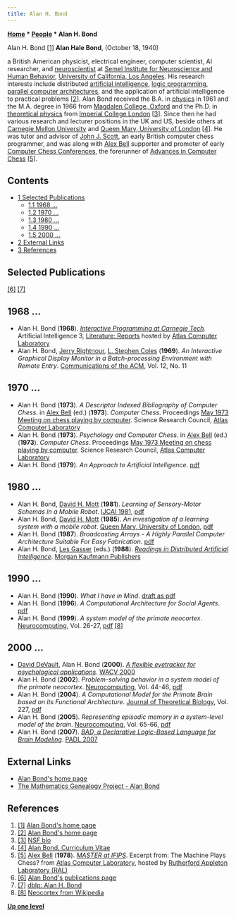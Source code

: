 ```yaml
---
title: Alan H. Bond
---
```

**[Home](Home "Home") * [People](People "People") * Alan H. Bond**

[](http://www.exso.com/) Alan H. Bond <a id="cite-note-1" href="#cite-ref-1">[1]</a>
**Alan Hale Bond**, (October 18, 1940)

a British American physicist, electrical engineer, computer scientist, AI researcher, and [neuroscientist](https://en.wikipedia.org/wiki/Neuroscientist) at [Semel Institute for Neuroscience and Human Behavior](https://en.wikipedia.org/wiki/Semel_Institute_for_Neuroscience_and_Human_Behavior), [University of California, Los Angeles](https://en.wikipedia.org/wiki/University_of_California,_Los_Angeles).
His research interests include distributed [artificial intelligence](Artificial_Intelligence "Artificial Intelligence"), [logic programming](https://en.wikipedia.org/wiki/Logic_programming), [parallel computer architectures](https://en.wikipedia.org/wiki/Parallel_computing), and the application of artificial intelligence to practical problems <a id="cite-note-2" href="#cite-ref-2">[2]</a>.
Alan Bond received the B.A. in [physics](https://en.wikipedia.org/wiki/Physics) in 1961 and the M.A. degree in 1966 from [Magdalen College, Oxford](https://en.wikipedia.org/wiki/Magdalen_College,_Oxford) and the Ph.D. in [theoretical physics](https://en.wikipedia.org/wiki/Theoretical_physics) from [Imperial College London](https://en.wikipedia.org/wiki/Imperial_College_London) <a id="cite-note-3" href="#cite-ref-3">[3]</a>. Since then he had various research and lecturer positions in the UK and US, beside others at [Carnegie Mellon University](Carnegie_Mellon_University "Carnegie Mellon University") and [Queen Mary, University of London](Queen_Mary,_University_of_London "Queen Mary, University of London") <a id="cite-note-4" href="#cite-ref-4">[4]</a>.
He was tutor and advisor of [John J. Scott](John_J._Scott "John J. Scott"), an early British computer chess programmer, and was along with [Alex Bell](Alex_Bell "Alex Bell") supporter and promoter of early [Computer Chess Conferences](Conferences "Conferences"), the forerunner of [Advances in Computer Chess](Advances_in_Computer_Chess_1 "Advances in Computer Chess 1") <a id="cite-note-5" href="#cite-ref-5">[5]</a>.

## Contents

- [1 Selected Publications](#selected-publications)
  - [1.1 1968 ...](#1968-...)
  - [1.2 1970 ...](#1970-...)
  - [1.3 1980 ...](#1980-...)
  - [1.4 1990 ...](#1990-...)
  - [1.5 2000 ...](#2000-...)
- [2 External Links](#external-links)
- [3 References](#references)

## Selected Publications

<a id="cite-note-6" href="#cite-ref-6">[6]</a> <a id="cite-note-7" href="#cite-ref-7">[7]</a>

## 1968 ...

- Alan H. Bond (**1968**). *[Interactive Programming at Carnegie Tech](http://www.chilton-computing.org.uk/acl/literature/reports/p004.htm)*. Artificial Intelligence 3, [Literature: Reports](http://www.chilton-computing.org.uk/acl/literature/reports/overview.htm) hosted by [Atlas Computer Laboratory](Atlas_Computer_Laboratory "Atlas Computer Laboratory")
- Alan H. Bond, [Jerry Rightnour](https://dblp.uni-trier.de/pers/hd/r/Rightnour:Jerry), [L. Stephen Coles](L._Stephen_Coles "L. Stephen Coles") (**1969**). *An Interactive Graphical Display Monitor in a Batch-processing Environment with Remote Entry*. [Communications of the ACM](ACM#Communications "ACM"), Vol. 12, No. 11

## 1970 ...

- Alan H. Bond (**1973**). *A Descriptor Indexed Bibliography of Computer Chess*. in [Alex Bell](Alex_Bell "Alex Bell") (ed.) (**1973**). *Computer Chess*. Proceedings [May 1973 Meeting on chess playing by computer](Advances_in_Computer_Chess_1 "Advances in Computer Chess 1"). Science Research Council, [Atlas Computer Laboratory](Atlas_Computer_Laboratory "Atlas Computer Laboratory")
- Alan H. Bond (**1973**). *Psychology and Computer Chess*. in [Alex Bell](Alex_Bell "Alex Bell") (ed.) (**1973**). *Computer Chess*. Proceedings [May 1973 Meeting on chess playing by computer](Advances_in_Computer_Chess_1 "Advances in Computer Chess 1"). Science Research Council, [Atlas Computer Laboratory](Atlas_Computer_Laboratory "Atlas Computer Laboratory")
- Alan H. Bond (**1979**). *An Approach to Artificial Intelligence*. [pdf](http://www.exso.com/position/approc.pdf)

## 1980 ...

- Alan H. Bond, [David H. Mott](Mathematician#DHMott "Mathematician") (**1981**). *Learning of Sensory-Motor Schemas in a Mobile Robot*. [IJCAI 1981](Conferences#IJCAI1981 "Conferences"), [pdf](http://ijcai.org/Past%20Proceedings/IJCAI-81-VOL%201/PDF/032.pdf)
- Alan H. Bond, [David H. Mott](Mathematician#DHMott "Mathematician") (**1985**). *An investigation of a learning system with a mobile robot*. [Queen Mary, University of London](Queen_Mary,_University_of_London "Queen Mary, University of London"), [pdf](http://www.exso.com/learn.pdf)
- Alan H. Bond (**1987**). *Broadcasting Arrays - A Highly Parallel Computer Architecture Suitable For Easy Fabrication*. [pdf](http://www.exso.com/bc.pdf)
- Alan H. Bond, [Les Gasser](Mathematician#LGasser "Mathematician") (eds.) (**1988**). *[Readings in Distributed Artificial Intelligence](https://www.sciencedirect.com/book/9780934613637/readings-in-distributed-artificial-intelligence)*. [Morgan Kaufmann Publishers](https://en.wikipedia.org/wiki/Morgan_Kaufmann_Publishers)

## 1990 ...

- Alan H. Bond (**1990**). *What I have in Mind*. [draft as pdf](http://www.exso.com/position/wihim2.pdf)
- Alan H. Bond (**1996**). *A Computational Architecture for Social Agents*. [pdf](http://www.exso.com/nist96/nist96.pdf)
- Alan H. Bond (**1999**). *A system model of the primate neocortex*. [Neurocomputing](https://www.journals.elsevier.com/neurocomputing/), Vol. 26-27, [pdf](http://www.exso.com/bondsm.pdf) <a id="cite-note-8" href="#cite-ref-8">[8]</a>

## 2000 ...

- [David DeVault](https://dblp.uni-trier.de/pers/hd/d/DeVault:David), Alan H. Bond (**2000**). *[A flexible eyetracker for psychological applications](https://ieeexplore.ieee.org/document/895423)*. [WACV 2000](https://dblp.uni-trier.de/db/conf/wacv/wacv2000.html)
- Alan H. Bond (**2002**). *Problem-solving behavior in a system model of the primate neocortex*. [Neurocomputing](https://www.journals.elsevier.com/neurocomputing/), Vol. 44-46, [pdf](http://www.exso.com/cns01/bondps.pdf)
- Alan H. Bond (**2004**). *A Computational Model for the Primate Brain based on its Functional Architecture*. [Journal of Theoretical Biology](https://en.wikipedia.org/wiki/Journal_of_Theoretical_Biology), Vol. 227, [pdf](http://www.exso.com/jtb/w3455.pdf)
- Alan H. Bond (**2005**). *Representing episodic memory in a system-level model of the brain*. [Neurocomputing](https://www.journals.elsevier.com/neurocomputing/), Vol. 65-66, [pdf](http://www.exso.com/cns04/cns04b_pub.pdf)
- Alan H. Bond (**2007**). *[BAD, a Declarative Logic-Based Language for Brain Modeling](https://link.springer.com/chapter/10.1007/978-3-540-69611-7_13)*. [PADL 2007](https://dblp.uni-trier.de/db/conf/padl/padl2007.html)

## External Links

- [Alan Bond's home page](http://www.exso.com/)
- [The Mathematics Genealogy Project - Alan Bond](https://genealogy.math.ndsu.nodak.edu/id.php?id=164668)

## References

1. <a id="cite-ref-1" href="#cite-note-1">[1]</a> [Alan Bond's home page](http://www.exso.com/)
1. <a id="cite-ref-2" href="#cite-note-2">[2]</a> [Alan Bond's home page](http://www.exso.com/)
1. <a id="cite-ref-3" href="#cite-note-3">[3]</a> [NSF bio](http://www.exso.com/bio.html)
1. <a id="cite-ref-4" href="#cite-note-4">[4]</a> [Alan Bond. Curriculum Vitae](http://www.exso.com/cvu.html)
1. <a id="cite-ref-5" href="#cite-note-5">[5]</a> [Alex Bell](Alex_Bell "Alex Bell") (**1978**). *[MASTER at IFIPS](http://www.chilton-computing.org.uk/acl/applications/cocoa/p008.htm)*. Excerpt from: The Machine Plays Chess? from [Atlas Computer Laboratory](Atlas_Computer_Laboratory "Atlas Computer Laboratory"), hosted by [Rutherford Appleton Laboratory (RAL)](https://en.wikipedia.org/wiki/Rutherford_Appleton_Laboratory)
1. <a id="cite-ref-6" href="#cite-note-6">[6]</a> [Alan Bond's publications page](http://www.exso.com/pubs.html)
1. <a id="cite-ref-7" href="#cite-note-7">[7]</a> [dblp: Alan H. Bond](https://dblp.uni-trier.de/pers/hd/b/Bond:Alan_H=.html)
1. <a id="cite-ref-8" href="#cite-note-8">[8]</a> [Neocortex from Wikipedia](https://en.wikipedia.org/wiki/Neocortex)

**[Up one level](People "People")**

